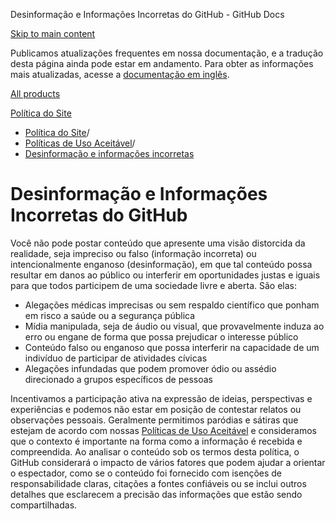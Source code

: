 Desinformação e Informações Incorretas do GitHub - GitHub Docs

[Skip to main content](#main-content)

Publicamos atualizações frequentes em nossa documentação, e a tradução desta página ainda pode estar em andamento. Para obter as informações mais atualizadas, acesse a [documentação em inglês](/en).

[All products](/pt)

[Política do Site](/pt/site-policy)

* [Política do Site](/pt/site-policy)/
* [Políticas de Uso Aceitável](/pt/site-policy/acceptable-use-policies)/
* [Desinformação e informações incorretas](/pt/site-policy/acceptable-use-policies/github-misinformation-and-disinformation)

Desinformação e Informações Incorretas do GitHub
==========

Você não pode postar conteúdo que apresente uma visão distorcida da realidade, seja impreciso ou falso (informação incorreta) ou intencionalmente enganoso (desinformação), em que tal conteúdo possa resultar em danos ao público ou interferir em oportunidades justas e iguais para que todos participem de uma sociedade livre e aberta. São elas:

* Alegações médicas imprecisas ou sem respaldo científico que ponham em risco a saúde ou a segurança pública
* Mídia manipulada, seja de áudio ou visual, que provavelmente induza ao erro ou engane de forma que possa prejudicar o interesse público
* Conteúdo falso ou enganoso que possa interferir na capacidade de um indivíduo de participar de atividades cívicas
* Alegações infundadas que podem promover ódio ou assédio direcionado a grupos específicos de pessoas

Incentivamos a participação ativa na expressão de ideias, perspectivas e experiências e podemos não estar em posição de contestar relatos ou observações pessoais. Geralmente permitimos paródias e sátiras que estejam de acordo com nossas [Políticas de Uso Aceitável](/pt/github/site-policy/github-acceptable-use-policies) e consideramos que o contexto é importante na forma como a informação é recebida e compreendida. Ao analisar o conteúdo sob os termos desta política, o GitHub considerará o impacto de vários fatores que podem ajudar a orientar o espectador, como se o conteúdo foi fornecido com isenções de responsabilidade claras, citações a fontes confiáveis ou se inclui outros detalhes que esclarecem a precisão das informações que estão sendo compartilhadas.
